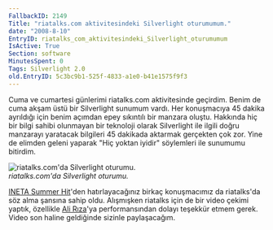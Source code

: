 ```yaml
---
FallbackID: 2149
Title: "riatalks.com aktivitesindeki Silverlight oturumumum."
date: "2008-8-10"
EntryID: riatalks_com_aktivitesindeki_Silverlight_oturumumum
IsActive: True
Section: software
MinutesSpent: 0
Tags: Silverlight 2.0
old.EntryID: 5c3bc9b1-525f-4833-a1e0-b41e1575f9f3
---
```

Cuma ve cumartesi günlerimi riatalks.com aktivitesinde geçirdim. Benim
de cuma akşam üstü bir Silverlight sunumum vardı. Her konuşmacıya 45
dakika ayrıldığı için benim açımdan epey sıkıntılı bir manzara oluştu.
Hakkında hiç bir bilgi sahibi olunmayan bir teknoloji olarak Silverlight
ile ilgili doğru manzarayı yaratacak bilgileri 45 dakikada aktarmak
gerçekten çok zor. Yine de elimden geleni yaparak "Hiç yoktan iyidir"
söylemleri ile sunumumu bitirdim.

![riatalks.com'da Silverlight
oturumu.](media/riatalks_com_aktivitesindeki_Silverlight_oturumumum/09082008_1.jpg)\
*riatalks.com'da Silverlight oturumu.*

[INETA Summer
Hit](http://daron.yondem.com/tr/post/fea77806-5c57-4510-9008-ac286f29f8f0)'den
hatırlayacağınız birkaç konuşmacımız da riatalks'da söz alma şansına
sahip oldu. Alışmışken riatalks için de bir video çekimi yaptık,
özellikle [Ali Rıza](http://www.alibabaoglan.com/)'ya performansından
dolayı teşekkür etmem gerek. Video son haline geldiğinde sizinle
paylaşacağım.


